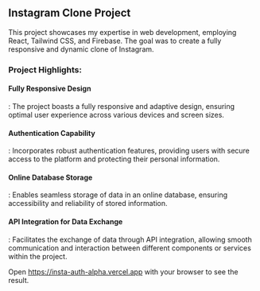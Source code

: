 <h2>Instagram Clone Project</h2>
 
This project showcases my expertise in web development, employing React, Tailwind CSS, and Firebase. The goal was to create a fully responsive and dynamic clone of Instagram.

<h3>Project Highlights:</h3>
<h4>Fully Responsive Design</h4>: The project boasts a fully responsive and adaptive design, ensuring optimal user experience across various devices and screen sizes.

<h4>Authentication Capability</h4> : Incorporates robust authentication features, providing users with secure access to the platform and protecting their personal information.

<h4>Online Database Storage</h4> : Enables seamless storage of data in an online database, ensuring accessibility and reliability of stored information.

<h4>API Integration for Data Exchange</h4> : Facilitates the exchange of data through API integration, allowing smooth communication and interaction between different components or services within the project.


Open https://insta-auth-alpha.vercel.app with your browser to see the result.
